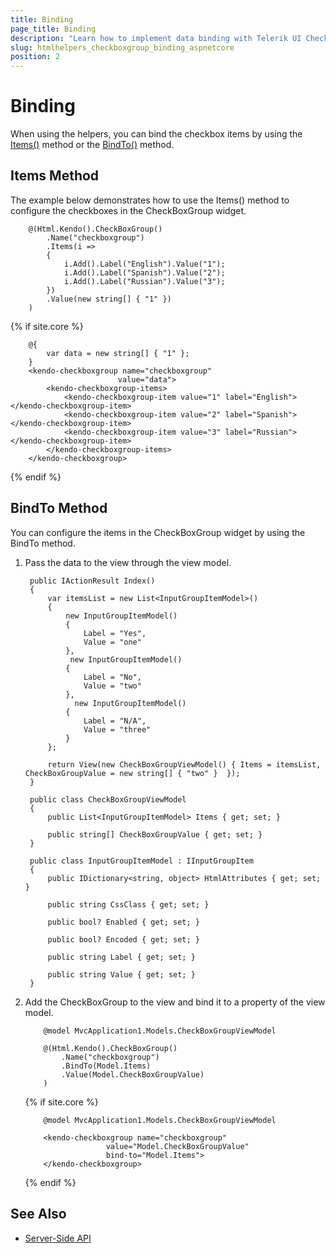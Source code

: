 ```yaml
---
title: Binding
page_title: Binding
description: "Learn how to implement data binding with Telerik UI CheckBoxGroup component for {{ site.framework }}."
slug: htmlhelpers_checkboxgroup_binding_aspnetcore
position: 2
---
```


# Binding

When using the helpers, you can bind the checkbox items by using the [Items()](#items) method or the [BindTo()](#bindto) method.

## Items Method

The example below demonstrates how to use the Items() method to configure the checkboxes in the CheckBoxGroup widget.

```HtmlHelper
    @(Html.Kendo().CheckBoxGroup()
        .Name("checkboxgroup")
        .Items(i =>
        {
            i.Add().Label("English").Value("1");
            i.Add().Label("Spanish").Value("2");
            i.Add().Label("Russian").Value("3");
        })
        .Value(new string[] { "1" })
    )
```
{% if site.core %}
```TagHelper
    @{ 
        var data = new string[] { "1" };
    }
    <kendo-checkboxgroup name="checkboxgroup"
                        value="data">
        <kendo-checkboxgroup-items>
            <kendo-checkboxgroup-item value="1" label="English"></kendo-checkboxgroup-item>
            <kendo-checkboxgroup-item value="2" label="Spanish"></kendo-checkboxgroup-item>
            <kendo-checkboxgroup-item value="3" label="Russian"></kendo-checkboxgroup-item>
        </kendo-checkboxgroup-items>
    </kendo-checkboxgroup>
```
{% endif %}

## BindTo Method

You can configure the items in the CheckBoxGroup widget by using the BindTo method.

1. Pass the data to the view through the view model.

        public IActionResult Index()
        {
            var itemsList = new List<InputGroupItemModel>()
            {
                new InputGroupItemModel()
                {
                    Label = "Yes",
                    Value = "one"
                },
                 new InputGroupItemModel()
                {
                    Label = "No",
                    Value = "two"
                },
                  new InputGroupItemModel()
                {
                    Label = "N/A",
                    Value = "three"
                }
            };

            return View(new CheckBoxGroupViewModel() { Items = itemsList, CheckBoxGroupValue = new string[] { "two" }  });
        }

        public class CheckBoxGroupViewModel
        {
            public List<InputGroupItemModel> Items { get; set; }

			public string[] CheckBoxGroupValue { get; set; }
        }
		
		public class InputGroupItemModel : IInputGroupItem
		{
			public IDictionary<string, object> HtmlAttributes { get; set; }
	
			public string CssClass { get; set; }
	
			public bool? Enabled { get; set; }
	
			public bool? Encoded { get; set; }
	
			public string Label { get; set; }
	
			public string Value { get; set; }
		}



1. Add the CheckBoxGroup to the view and bind it to a property of the view model.

    ```HtmlHelper
        @model MvcApplication1.Models.CheckBoxGroupViewModel

        @(Html.Kendo().CheckBoxGroup()
            .Name("checkboxgroup")
            .BindTo(Model.Items)
			.Value(Model.CheckBoxGroupValue)
        )
    ```
    {% if site.core %}
    ```TagHelper
        @model MvcApplication1.Models.CheckBoxGroupViewModel

        <kendo-checkboxgroup name="checkboxgroup"
                      value="Model.CheckBoxGroupValue"
                      bind-to="Model.Items">
        </kendo-checkboxgroup>
    ```
    {% endif %}

## See Also

* [Server-Side API](/api/checkboxgroup)
